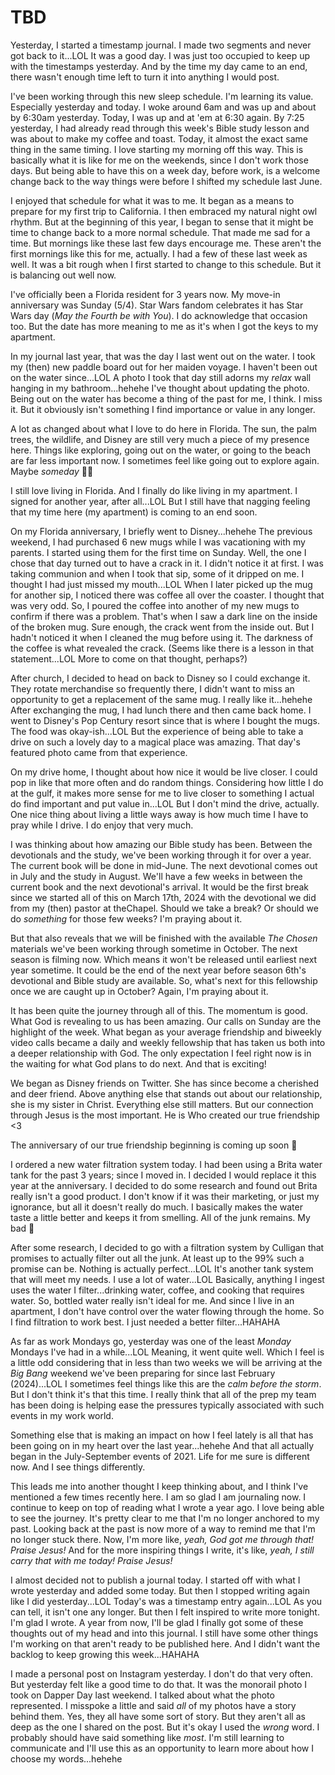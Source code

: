 # TBD

Yesterday, I started a timestamp journal. I made two segments and never got back to it...LOL It was a good day. I was just too occupied to keep up with the timestamps yesterday. And by the time my day came to an end, there wasn't enough time left to turn it into anything I would post.

I've been working through this new sleep schedule. I'm learning its value. Especially yesterday and today. I woke around 6am and was up and about by 6:30am yesterday. Today, I was up and at 'em at 6:30 again. By 7:25 yesterday, I had already read through this week's Bible study lesson and was about to make my coffee and toast. Today, it almost the exact same thing in the same timing. I love starting my morning off this way. This is basically what it is like for me on the weekends, since I don't work those days. But being able to have this on a week day, before work, is a welcome change back to the way things were before I shifted my schedule last June.

I enjoyed that schedule for what it was to me. It began as a means to prepare for my first trip to California. I then embraced my natural night owl rhythm. But at the beginning of this year, I began to sense that it might be time to change back to a more normal schedule. That made me sad for a time. But mornings like these last few days encourage me. These aren't the first mornings like this for me, actually. I had a few of these last week as well. It was a bit rough when I first started to change to this schedule. But it is balancing out well now.

I've officially been a Florida resident for 3 years now. My move-in anniversary was Sunday (5/4). Star Wars fandom celebrates it has Star Wars day (*May the Fourth be with You*). I do acknowledge that occasion too. But the date has more meaning to me as it's when I got the keys to my apartment.

In my journal last year, that was the day I last went out on the water. I took my (then) new paddle board out for her maiden voyage. I haven't been out on the water since...LOL A photo I took that day still adorns my *relax* wall hanging in my bathroom...hehehe I've thought about updating the photo. Being out on the water has become a thing of the past for me, I think. I miss it. But it obviously isn't something I find importance or value in any longer.

A lot as changed about what I love to do here in Florida. The sun, the palm trees, the wildlife, and Disney are still very much a piece of my presence here. Things like exploring, going out on the water, or going to the beach are far less important now. I sometimes feel like going out to explore again. Maybe *someday* 🤷‍♂️

I still love living in Florida. And I finally do like living in my apartment. I signed for another year, after all...LOL But I still have that nagging feeling that my time here (my apartment) is coming to an end soon.

On my Florida anniversary, I briefly went to Disney...hehehe The previous weekend, I had purchased 6 new mugs while I was vacationing with my parents. I started using them for the first time on Sunday. Well, the one I chose that day turned out to have a crack in it. I didn't notice it at first. I was taking communion and when I took that sip, some of it dripped on me. I thought I had just missed my mouth...LOL When I later picked up the mug for another sip, I noticed there was coffee all over the coaster. I thought that was very odd. So, I poured the coffee into another of my new mugs to confirm if there was a problem. That's when I saw a dark line on the inside of the broken mug. Sure enough, the crack went from the inside out. But I hadn't noticed it when I cleaned the mug before using it. The darkness of the coffee is what revealed the crack. (Seems like there is a lesson in that statement...LOL More to come on that thought, perhaps?)

After church, I decided to head on back to Disney so I could exchange it. They rotate merchandise so frequently there, I didn't want to miss an opportunity to get a replacement of the same mug. I really like it...hehehe After exchanging the mug, I had lunch there and then came back home. I went to Disney's Pop Century resort since that is where I bought the mugs. The food was okay-ish...LOL But the experience of being able to take a drive on such a lovely day to a magical place was amazing. That day's featured photo came from that experience.

On my drive home, I thought about how nice it would be live closer. I could pop in like that more often and do random things. Considering how little I do at the gulf, it makes more sense for me to live closer to something I actual do find important and put value in...LOL But I don't mind the drive, actually. One nice thing about living a little ways away is how much time I have to pray while I drive. I do enjoy that very much.

I was thinking about how amazing our Bible study has been. Between the devotionals and the study, we've been working through it for over a year. The current book will be done in mid-June. The next devotional comes out in July and the study in August. We'll have a few weeks in between the current book and the next devotional's arrival. It would be the first break since we started all of this on March 17th, 2024 with the devotional we did from my (then) pastor at theChapel. Should we take a break? Or should we do *something* for those few weeks? I'm praying about it.

But that also reveals that we will be finished with the available *The Chosen* materials we've been working through sometime in October. The next season is filming now. Which means it won't be released until earliest next year sometime. It could be the end of the next year before season 6th's devotional and Bible study are available. So, what's next for this fellowship once we are caught up in October? Again, I'm praying about it.

It has been quite the journey through all of this. The momentum is good. What God is revealing to us has been amazing. Our calls on Sunday are the highlight of the week. What began as your average friendship and biweekly video calls became a daily and weekly fellowship that has taken us both into a deeper relationship with God. The only expectation I feel right now is in the waiting for what God plans to do next. And that is exciting!

We began as Disney friends on Twitter. She has since become a cherished and deer friend. Above anything else that stands out about our relationship, she is my sister in Christ. Everything else still matters. But our connection through Jesus is the most important. He is Who created our true friendship <3

The anniversary of our true friendship beginning is coming up soon 🤭

I ordered a new water filtration system today. I had been using a Brita water tank for the past 3 years; since I moved in. I decided I would replace it this year at the anniversary. I decided to do some research and found out Brita really isn't a good product. I don't know if it was their marketing, or just my ignorance, but all it doesn't really do much. I basically makes the water taste a little better and keeps it from smelling. All of the junk remains. My bad 🫣

After some research, I decided to go with a filtration system by Culligan that promises to actually filter out all the junk. At least up to the 99% such a promise can be. Nothing is actually perfect...LOL It's another tank system that will meet my needs. I use a lot of water...LOL Basically, anything I ingest uses the water I filter...drinking water, coffee, and cooking that requires water. So, bottled water really isn't ideal for me. And since I live in an apartment, I don't have control over the water flowing through the home. So I find filtration to work best. I just needed a better filter...HAHAHA

As far as work Mondays go, yesterday was one of the least *Monday* Mondays I've had in a while...LOL Meaning, it went quite well. Which I feel is a little odd considering that in less than two weeks we will be arriving at the *Big Bang* weekend we've been preparing for since last February (2024)...LOL I sometimes feel things like this are the *calm before the storm*. But I don't think it's that this time. I really think that all of the prep my team has been doing is helping ease the pressures typically associated with such events in my work world.

Something else that is making an impact on how I feel lately is all that has been going on in my heart over the last year...hehehe And that all actually began in the July-September events of 2021. Life for me sure is different now. And I see things differently.

This leads me into another thought I keep thinking about, and I think I've mentioned a few times recently here. I am so glad I am journaling now. I continue to keep on top of reading what I wrote a year ago. I love being able to see the journey. It's pretty clear to me that I'm no longer anchored to my past. Looking back at the past is now more of a way to remind me that I'm no longer stuck there. Now, I'm more like, *yeah, God got me through that! Praise Jesus!* And for the more inspiring things I write, it's like, *yeah, I still carry that with me today! Praise Jesus!*

I almost decided not to publish a journal today. I started off with what I wrote yesterday and added some today. But then I stopped writing again like I did yesterday...LOL Today's was a timestamp entry again...LOL As you can tell, it isn't one any longer. But then I felt inspired to write more tonight. I'm glad I wrote. A year from now, I'll be glad I finally got some of these thoughts out of my head and into this journal. I still have some other things I'm working on that aren't ready to be published here. And I didn't want the backlog to keep growing this week...HAHAHA

I made a personal post on Instagram yesterday. I don't do that very often. But yesterday felt like a good time to do that. It was the monorail photo I took on Dapper Day last weekend. I talked about what the photo represented. I misspoke a little and said *all* of my photos have a story behind them. Yes, they all have some sort of story. But they aren't all as deep as the one I shared on the post. But it's okay I used the *wrong* word. I probably should have said something like *most*. I'm still learning to communicate and I'll use this as an opportunity to learn more about how I choose my words...hehehe

